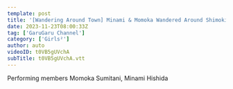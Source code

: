 ```yaml
---
template: post
title: '[Wandering Around Town] Minami & Momoka Wandered Around Shimokitazawa'
date: 2023-11-23T08:00:33Z
tag: ['GaruGaru Channel']
category: ['Girls²']
author: auto 
videoID: t0VB5gUVchA
subTitle: t0VB5gUVchA.vtt
---
```

Performing members
Momoka Sumitani, Minami Hishida
